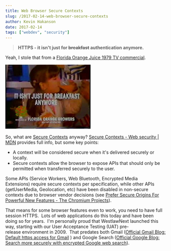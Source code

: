 ```yaml
---
title: Web Browser Secure Contexts
slug: /2017-02-14-web-browser-secure-contexts
author: Kevin Hakanson
date: 2017-02-14
tags: ["webdev", "security"]
---
```

> **HTTPS - it isn't just for ~~breakfast~~ authentication anymore.**

Yeah, I stole that from a [Florida Orange Juice 1979 TV commercial](https://www.youtube.com/watch?v=7lhFNAYfxNg).

![Florida Orange Juice](images/pastedImage_3.jpg)

So, what are [Secure Contexts](https://www.w3.org/TR/secure-contexts/) anyway? [Secure Contexts - Web security | MDN](https://developer.mozilla.org/en-US/docs/Web/Security/Secure_Contexts) provides full info, but some key points:

* A context will be considered secure when it's delivered securely or locally.
* Secure contexts allow the browser to expose APIs that should only be permitted when transferred securely to the user.

Some APIs (Service Workers, Web Bluetooth, Encrypted Media Extensions) require secure contexts per specification, while other APIs (getUserMedia, Geolocation, etc) have been disabled in non-secure contexts due to browser vendor decisions (see [Prefer Secure Origins For Powerful New Features - The Chromium Projects](https://www.chromium.org/Home/chromium-security/prefer-secure-origins-for-powerful-new-features)).

That means for some browser features even to work, you need to have full session HTTPS.  Lots of web applications do this today and have been doing so for years.  I'm personally proud that WestlawNext launched this way, starting with our User Acceptance Testing (UAT) pre-release environment in 2009.  That predates both Gmail ([Official Gmail Blog: Default https access for Gmail](https://gmail.googleblog.com/2010/01/default-https-access-for-gmail.html) ) and Google Search ([Official Google Blog: Search more securely with encrypted Google web search](https://googleblog.blogspot.com/2010/05/search-more-securely-with-encrypted.html)).